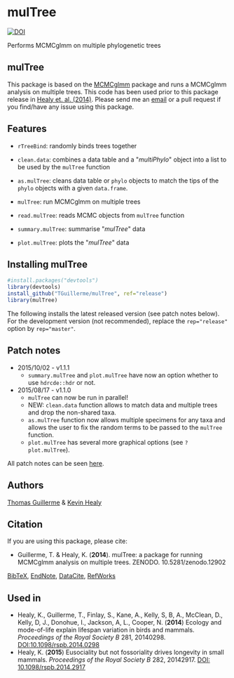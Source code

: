 mulTree
=======

[![DOI](https://zenodo.org/badge/7411/TGuillerme/mulTree.png)](http://dx.doi.org/10.5281/zenodo.12902)

Performs MCMCglmm on multiple phylogenetic trees

mulTree
-------
This package is based on the [MCMCglmm](http://cran.r-project.org/web/packages/MCMCglmm/index.html) package
and runs a MCMCglmm analysis on multiple trees.
This code has been used prior to this package release in [Healy et. al. (2014)](http://rspb.royalsocietypublishing.org/content/281/1784/20140298.full.pdf?ijkey=gPt28ElSAYBvRhZ&keytype=ref).
Please send me an [email](mailto:guillert@tcd.ie) or a pull request if you find/have any issue using this package.

Features
--------
* `rTreeBind`: randomly binds trees together

* `clean.data`: combines a data table and a "*multiPhylo*" object into a list to be used by the `mulTree` function

* `as.mulTree`: cleans data table or `phylo` objects to match the tips of the `phylo` objects with a given `data.frame`.

* `mulTree`: run MCMCglmm on multiple trees

* `read.mulTree`: reads MCMC objects from `mulTree` function

* `summary.mulTree`: summarise "*mulTree*" data

* `plot.mulTree`: plots the "*mulTree*" data

Installing mulTree 
------------------
```r
#install.packages("devtools")
library(devtools)
install_github("TGuillerme/mulTree", ref="release")
library(mulTree)
```
The following installs the latest released version (see patch notes below). For the development version (not recommended), replace the `rep="release"` option by `rep="master"`.


Patch notes
----
* 2015/10/02 - v1.1.1
  * `summary.mulTree` and `plot.mulTree` have now an option whether to use `hdrcde::hdr` or not.
* 2015/08/17 - v1.1.0
  * `mulTree` can now be run in parallel!
  * NEW: `clean.data` function allows to match data and multiple trees and drop the non-shared taxa.
  * `as.mulTree` function now allows multiple specimens for any taxa and allows the user to fix the random terms to be passed to the `mulTree` function.
  * `plot.mulTree` has several more graphical options (see `?plot.mulTree`).

All patch notes can be seen [here](https://github.com/TGuillerme/mulTree/blob/master/patch_notes.md).

Authors
-------
[Thomas Guillerme](http://tguillerme.github.io) & [Kevin Healy](http://healyke.github.io)


Citation
-------
If you are using this package, please cite:

* Guillerme, T. & Healy, K. (**2014**). mulTree: a package for running MCMCglmm analysis on multiple trees. ZENODO. 10.5281/zenodo.12902

[BibTeX](https://zenodo.org/record/12902/export/hx), [EndNote](https://zenodo.org/record/12902/export/xe), [DataCite](https://zenodo.org/record/12902/export/dcite3), [RefWorks](https://zenodo.org/record/12902/export/xw)


Used in
-------
* Healy, K., Guillerme, T., Finlay, S., Kane, A., Kelly, S, B, A., McClean, D., Kelly, D, J., Donohue, I., Jackson, A, L., Cooper, N. (**2014**) Ecology and mode-of-life explain lifespan variation in birds and mammals. *Proceedings of the Royal Society B* 281, 20140298. [DOI:10.1098/rspb.2014.0298](http://rspb.royalsocietypublishing.org/content/281/1784/20140298?ijkey=1d6acd5357bbd6b611bd0d38b7cacd7a03d83dd1&keytype2=tf_ipsecsha)
* Healy, K. (**2015**) Eusociality but not fossoriality drives longevity in small mammals. *Proceedings of the Royal Society B* 282, 20142917. [DOI: 10.1098/rspb.2014.2917](http://rspb.royalsocietypublishing.org/content/282/1806/20142917)
